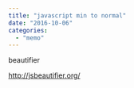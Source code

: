 ```yaml
---
title: "javascript min to normal"
date: "2016-10-06"
categories: 
  - "memo"
---
```


beautifier

http://jsbeautifier.org/
